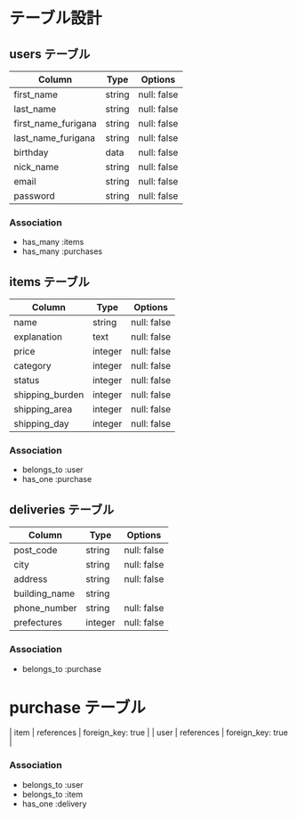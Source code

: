 # テーブル設計

## users テーブル

| Column              | Type   | Options     |
| ------------------- | ------ | ----------- |
| first_name          | string | null: false |
| last_name           | string | null: false |
| first_name_furigana | string | null: false |
| last_name_furigana  | string | null: false |
| birthday            | data   | null: false |
| nick_name           | string | null: false |
| email               | string | null: false |
| password            | string | null: false |

### Association

- has_many :items
- has_many :purchases

## items テーブル

| Column          | Type    | Options     |
| --------------- | --------| ----------- |
| name            | string  | null: false |
| explanation     | text    | null: false |
| price           | integer | null: false |
| category        | integer | null: false |
| status          | integer | null: false |
| shipping_burden | integer | null: false |
| shipping_area   | integer | null: false |
| shipping_day   | integer | null: false |

### Association

- belongs_to :user
- has_one :purchase

## deliveries テーブル

| Column        | Type    | Options     |
| ------------- | ------- | ----------- |
| post_code     | string  | null: false |
| city          | string  | null: false |
| address       | string  | null: false |
| building_name | string  |             |
| phone_number  | string  | null: false |
| prefectures   | integer | null: false |

### Association

- belongs_to :purchase


# purchase テーブル

| item | references | foreign_key: true |
| user | references | foreign_key: true |

### Association

- belongs_to :user
- belongs_to :item
- has_one :delivery
